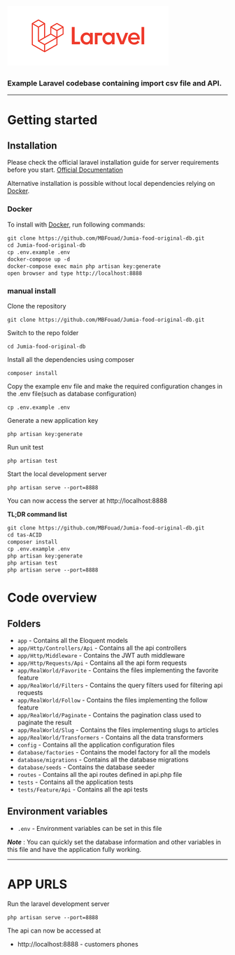 # ![Laravel App](logo.png)

### Example Laravel codebase containing import csv file and API.

----------

# Getting started

## Installation

Please check the official laravel installation guide for server requirements before you start. [Official Documentation](https://laravel.com/docs/5.4/installation#installation)

Alternative installation is possible without local dependencies relying on [Docker](#docker).

### Docker

To install with [Docker](https://www.docker.com), run following commands:

```
git clone https://github.com/MBFouad/Jumia-food-original-db.git
cd Jumia-food-original-db
cp .env.example .env
docker-compose up -d
docker-compose exec main php artisan key:generate
open browser and type http://localhost:8888
``` 

### manual install
Clone the repository

    git clone https://github.com/MBFouad/Jumia-food-original-db.git

Switch to the repo folder

    cd Jumia-food-original-db

Install all the dependencies using composer

    composer install

Copy the example env file and make the required configuration changes in the .env file(such as database configuration)

    cp .env.example .env

Generate a new application key

    php artisan key:generate

Run unit test

    php artisan test


Start the local development server

    php artisan serve --port=8888

You can now access the server at http://localhost:8888

**TL;DR command list**

    git clone https://github.com/MBFouad/Jumia-food-original-db.git
    cd tas-ACID
    composer install
    cp .env.example .env
    php artisan key:generate
    php artisan test
    php artisan serve --port=8888

    


# Code overview

## Folders

- `app` - Contains all the Eloquent models
- `app/Http/Controllers/Api` - Contains all the api controllers
- `app/Http/Middleware` - Contains the JWT auth middleware
- `app/Http/Requests/Api` - Contains all the api form requests
- `app/RealWorld/Favorite` - Contains the files implementing the favorite feature
- `app/RealWorld/Filters` - Contains the query filters used for filtering api requests
- `app/RealWorld/Follow` - Contains the files implementing the follow feature
- `app/RealWorld/Paginate` - Contains the pagination class used to paginate the result
- `app/RealWorld/Slug` - Contains the files implementing slugs to articles
- `app/RealWorld/Transformers` - Contains all the data transformers
- `config` - Contains all the application configuration files
- `database/factories` - Contains the model factory for all the models
- `database/migrations` - Contains all the database migrations
- `database/seeds` - Contains the database seeder
- `routes` - Contains all the api routes defined in api.php file
- `tests` - Contains all the application tests
- `tests/Feature/Api` - Contains all the api tests

## Environment variables

- `.env` - Environment variables can be set in this file

***Note*** : You can quickly set the database information and other variables in this file and have the application fully working.

----------
# APP URLS

Run the laravel development server

    php artisan serve --port=8888

The api can now be accessed at

   - http://localhost:8888 - customers phones

